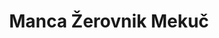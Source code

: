 ---
SICRIS: 15295
draft: false
fixName: manca_žerovnik_mekuč
location: null
mailInfo: manca.zerovnik@fri.uni-lj.si
officeHours: null
profName: Manca Žerovnik Mekuč
profTitle: Collaborator
telephoneInfo: null
title: Manca Žerovnik Mekuč
---